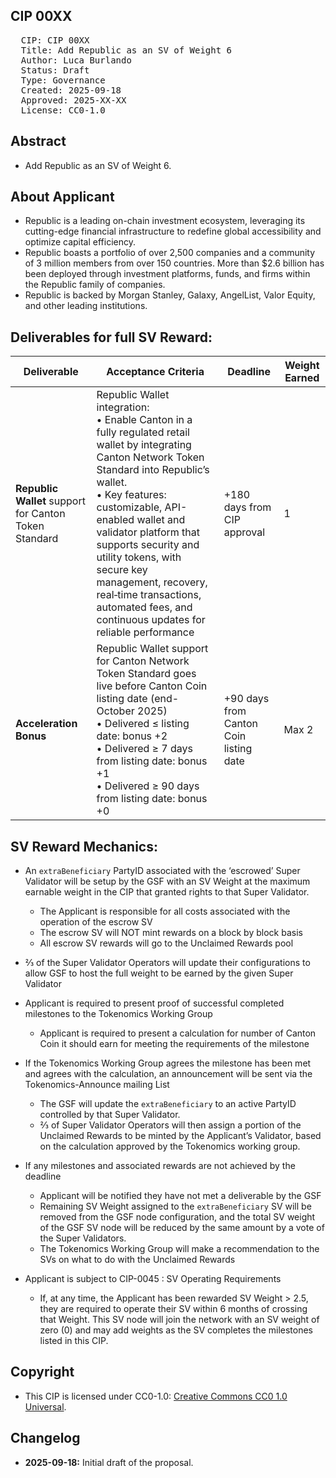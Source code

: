 ## CIP 00XX

<pre>
  CIP: CIP 00XX
  Title: Add Republic as an SV of Weight 6
  Author: Luca Burlando
  Status: Draft
  Type: Governance 
  Created: 2025-09-18
  Approved: 2025-XX-XX
  License: CC0-1.0
</pre>

## Abstract

* Add Republic as an SV of Weight 6.

## About Applicant

* Republic is a leading on-chain investment ecosystem, leveraging its cutting-edge financial infrastructure to redefine global accessibility and optimize capital efficiency.
* Republic boasts a portfolio of over 2,500 companies and a community of 3 million members from over 150 countries. More than $2.6 billion has been deployed through investment platforms, funds, and firms within the Republic family of companies.
* Republic is backed by Morgan Stanley, Galaxy, AngelList, Valor Equity, and other leading institutions.

## Deliverables for full SV Reward:

| Deliverable                                           | Acceptance Criteria                                                                                                                                                                                                                                                                                                                                                                                            | Deadline                               | Weight Earned |
| ----------------------------------------------------- | -------------------------------------------------------------------------------------------------------------------------------------------------------------------------------------------------------------------------------------------------------------------------------------------------------------------------------------------------------------------------------------------------------------- | -------------------------------------- | ------------- |
| **Republic Wallet** support for Canton Token Standard | Republic Wallet integration:<br> • Enable Canton in a fully regulated retail wallet by integrating Canton Network Token Standard into Republic’s wallet. <br> • Key features: customizable, API-enabled wallet and validator platform that supports security and utility tokens, with secure key management, recovery, real‑time transactions, automated fees, and continuous updates for reliable performance | +180 days from CIP approval            | 1             |
| **Acceleration Bonus**                                | Republic Wallet support for Canton Network Token Standard goes live before Canton Coin listing date (end-October 2025) <br> • Delivered ≤ listing date: bonus +2<br> • Delivered ≥ 7 days from listing date: bonus +1 <br> • Delivered ≥ 90 days from listing date: bonus +0                                                                                                                                   | +90 days from Canton Coin listing date | Max 2         |


## SV Reward Mechanics:

* An `extraBeneficiary` PartyID associated with the ‘escrowed’ Super Validator will be setup by the GSF with an SV Weight at the maximum earnable weight in the CIP that granted rights to that Super Validator.
    * The Applicant is responsible for all costs associated with the operation of the escrow SV
    * The escrow SV will NOT mint rewards on a block by block basis
    * All escrow SV rewards will go to the Unclaimed Rewards pool
* ⅔ of the Super Validator Operators will update their configurations to allow GSF to host the full weight to be earned by the given Super Validator
* Applicant is required to present proof of successful completed milestones to the Tokenomics Working Group
    * Applicant is required to present a calculation for number of Canton Coin it should earn for meeting the requirements of the milestone
* If the Tokenomics Working Group agrees the milestone has been met and agrees with the calculation, an announcement will be sent via the Tokenomics-Announce mailing List
    * The GSF will update the `extraBeneficiary` to an active PartyID controlled by that Super Validator. 
    * ⅔ of Super Validator Operators will then assign a portion of the Unclaimed Rewards to be minted by the Applicant’s Validator, based on the calculation approved by the Tokenomics working group.
   
* If any milestones and associated rewards are not achieved by the deadline
    * Applicant will be notified they have not met a deliverable by the GSF 
    * Remaining SV Weight assigned to the `extraBeneficiary` SV will be removed from the GSF node configuration, and the total SV weight of the GSF SV node will be reduced by the same amount by a vote of the Super Validators.
    * The Tokenomics Working Group will make a recommendation to the SVs on what to do with the Unclaimed Rewards 
* Applicant is subject to CIP-0045 : SV Operating Requirements
    * If, at any time, the Applicant has been rewarded SV Weight > 2.5, they are required to operate their SV within 6 months of crossing that Weight. This SV node will join the network with an SV weight of zero (0) and may add weights as the SV completes the milestones listed in this CIP.

## Copyright

* This CIP is licensed under CC0-1.0: [Creative Commons CC0 1.0 Universal](https://creativecommons.org/publicdomain/zero/1.0/).

## Changelog

* **2025-09-18:** Initial draft of the proposal.
